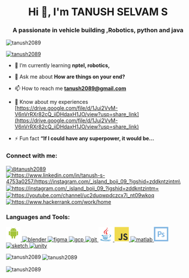 <h1 align="center">Hi 👋, I'm TANUSH SELVAM S</h1>
<h3 align="center">A passionate in vehicle building ,Robotics, python and java</h3>

<p align="left"> <img src="https://komarev.com/ghpvc/?username=tanush2089&label=Profile%20views&color=0e75b6&style=flat" alt="tanush2089" /> </p>

<p align="left"> <a href="https://github.com/ryo-ma/github-profile-trophy"><img src="https://github-profile-trophy.vercel.app/?username=tanush2089" alt="tanush2089" /></a> </p>

- 🌱 I’m currently learning **nptel, robotics,**

- 💬 Ask me about **How are things on your end?**

- 📫 How to reach me **tanush2089@gmail.com**

- 📄 Know about my experiences [https://drive.google.com/file/d/1Jui2VvM-V6nVrRXr82cQ_iiDHdaxH1JO/view?usp=share_link](https://drive.google.com/file/d/1Jui2VvM-V6nVrRXr82cQ_iiDHdaxH1JO/view?usp=share_link)

- ⚡ Fun fact **“If I could have any superpower, it would be...**

<h3 align="left">Connect with me:</h3>
<p align="left">
<a href="https://twitter.com/@tanush2089" target="blank"><img align="center" src="https://raw.githubusercontent.com/rahuldkjain/github-profile-readme-generator/master/src/images/icons/Social/twitter.svg" alt="@tanush2089" height="30" width="40" /></a>
<a href="https://linkedin.com/in/https://www.linkedin.com/in/tanush-s-4753a0257/https://instagram.com/_island_boii_09_?igshid=zddkntzintm\" target="blank"><img align="center" src="https://raw.githubusercontent.com/rahuldkjain/github-profile-readme-generator/master/src/images/icons/Social/linked-in-alt.svg" alt="https://www.linkedin.com/in/tanush-s-4753a0257/https://instagram.com/_island_boii_09_?igshid=zddkntzintm\" height="30" width="40" /></a>
<a href="https://instagram.com/https://instagram.com/_island_boii_09_?igshid=zddkntzintm=" target="blank"><img align="center" src="https://raw.githubusercontent.com/rahuldkjain/github-profile-readme-generator/master/src/images/icons/Social/instagram.svg" alt="https://instagram.com/_island_boii_09_?igshid=zddkntzintm=" height="30" width="40" /></a>
<a href="https://www.youtube.com/c/https://youtube.com/channel/uc2duqwpdczcx7i_nt09wkoq" target="blank"><img align="center" src="https://raw.githubusercontent.com/rahuldkjain/github-profile-readme-generator/master/src/images/icons/Social/youtube.svg" alt="https://youtube.com/channel/uc2duqwpdczcx7i_nt09wkoq" height="30" width="40" /></a>
<a href="https://www.hackerearth.com/https://www.hackerrank.com/work/home" target="blank"><img align="center" src="https://raw.githubusercontent.com/rahuldkjain/github-profile-readme-generator/master/src/images/icons/Social/hackerearth.svg" alt="https://www.hackerrank.com/work/home" height="30" width="40" /></a>
</p>

<h3 align="left">Languages and Tools:</h3>
<p align="left"> <a href="https://developer.android.com" target="_blank" rel="noreferrer"> <img src="https://raw.githubusercontent.com/devicons/devicon/master/icons/android/android-original-wordmark.svg" alt="android" width="40" height="40"/> </a> <a href="https://www.blender.org/" target="_blank" rel="noreferrer"> <img src="https://download.blender.org/branding/community/blender_community_badge_white.svg" alt="blender" width="40" height="40"/> </a> <a href="https://www.figma.com/" target="_blank" rel="noreferrer"> <img src="https://www.vectorlogo.zone/logos/figma/figma-icon.svg" alt="figma" width="40" height="40"/> </a> <a href="https://cloud.google.com" target="_blank" rel="noreferrer"> <img src="https://www.vectorlogo.zone/logos/google_cloud/google_cloud-icon.svg" alt="gcp" width="40" height="40"/> </a> <a href="https://git-scm.com/" target="_blank" rel="noreferrer"> <img src="https://www.vectorlogo.zone/logos/git-scm/git-scm-icon.svg" alt="git" width="40" height="40"/> </a> <a href="https://www.java.com" target="_blank" rel="noreferrer"> <img src="https://raw.githubusercontent.com/devicons/devicon/master/icons/java/java-original.svg" alt="java" width="40" height="40"/> </a> <a href="https://developer.mozilla.org/en-US/docs/Web/JavaScript" target="_blank" rel="noreferrer"> <img src="https://raw.githubusercontent.com/devicons/devicon/master/icons/javascript/javascript-original.svg" alt="javascript" width="40" height="40"/> </a> <a href="https://www.mathworks.com/" target="_blank" rel="noreferrer"> <img src="https://upload.wikimedia.org/wikipedia/commons/2/21/Matlab_Logo.png" alt="matlab" width="40" height="40"/> </a> <a href="https://www.photoshop.com/en" target="_blank" rel="noreferrer"> <img src="https://raw.githubusercontent.com/devicons/devicon/master/icons/photoshop/photoshop-line.svg" alt="photoshop" width="40" height="40"/> </a> <a href="https://www.sketch.com/" target="_blank" rel="noreferrer"> <img src="https://www.vectorlogo.zone/logos/sketchapp/sketchapp-icon.svg" alt="sketch" width="40" height="40"/> </a> <a href="https://unity.com/" target="_blank" rel="noreferrer"> <img src="https://www.vectorlogo.zone/logos/unity3d/unity3d-icon.svg" alt="unity" width="40" height="40"/> </a> </p>

<p><img align="left" src="https://github-readme-stats.vercel.app/api/top-langs?username=tanush2089&show_icons=true&locale=en&layout=compact" alt="tanush2089" /></p>

<p>&nbsp;<img align="center" src="https://github-readme-stats.vercel.app/api?username=tanush2089&show_icons=true&locale=en" alt="tanush2089" /></p>

<p><img align="center" src="https://github-readme-streak-stats.herokuapp.com/?user=tanush2089&" alt="tanush2089" /></p>
